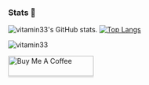 ### Stats 👋

![vitamin33's GitHub stats](https://github-readme-stats.vercel.app/api?username=vitamin33&hide=contribs&theme=merko).   [![Top Langs](https://github-readme-stats.vercel.app/api/top-langs/?username=vitamin33&theme=merko&layout=compact)](https://github.com/vitamin33/github-readme-stats)

<!-- [![willianrod's wakatime stats](https://github-readme-stats.vercel.app/api/wakatime?username=vitamin33)](https://github.com/anuraghazra/github-readme-stats)
 -->

 <div>
    <p><img align="center" src="https://github-readme-streak-stats.herokuapp.com/?user=vitamin33&theme=merko" alt="vitamin33" /></p>
</div>

<a href="https://www.buymeacoffee.com/gbraad" target="_blank"><img src="https://www.buymeacoffee.com/assets/img/custom_images/orange_img.png" alt="Buy Me A Coffee" style="height: 41px !important;width: 174px !important;box-shadow: 0px 3px 2px 0px rgba(190, 190, 190, 0.5) !important;-webkit-box-shadow: 0px 3px 2px 0px rgba(190, 190, 190, 0.5) !important;" ></a>


